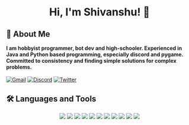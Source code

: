 <h1 align="center">Hi, I'm Shivanshu! 👋</h1>

## 🚀 About Me
<strong>I am hobbyist programmer, bot dev and high-schooler. Experienced in Java and Python based programming, especially discord and pygame. Committed to consistency and finding simple solutions for complex problems.</strong>
<br>
<br>
[![Gmail](https://img.shields.io/badge/Gmail-D14836?style=for-the-badge&logo=gmail&logoColor=white)](mailto:chaudharyshivanshu0109@gmail.com)
[![Discord](https://img.shields.io/badge/Discord-7289DA?style=for-the-badge&logo=discord&logoColor=white)](https://discord.gg/yQXTNQcyUA)
[![Twitter](https://img.shields.io/badge/twitter-1DA1F2?style=for-the-badge&logo=twitter&logoColor=white)](https://twitter.com/shivanshu_chdry)

## 🛠 Languages and Tools
<p align="center">
<a><img src = "https://img.shields.io/badge/Python-14354C?style=for-the-badge&logo=python&logoColor=white"></a>
<a><img src = "https://img.shields.io/badge/Java-ED8B00?style=for-the-badge&logo=openjdk&logoColor=white"></a>
<a><img src = "https://img.shields.io/badge/HTML5-E34F26?style=for-the-badge&logo=html5&logoColor=white"></a>
<a><img src = "https://img.shields.io/badge/CSS3-1572B6?style=for-the-badge&logo=css3&logoColor=white"></a>
<a><img src = "https://img.shields.io/badge/GitHub-100000?style=for-the-badge&logo=github&logoColor=white"></a>
<a><img src = "https://img.shields.io/badge/GIT-E44C30?style=for-the-badge&logo=git&logoColor=white"></a>
<a><img src = "https://img.shields.io/badge/replit-667881?style=for-the-badge&logo=replit&logoColor=white"></a>
<a><img src = "https://img.shields.io/badge/Visual_Studio_Code-0078D4?style=for-the-badge&logo=visual%20studio%20code&logoColor=white"></a>
<a><img src = "https://img.shields.io/badge/powershell-5391FE?style=for-the-badge&logo=powershell&logoColor=white"></a>
<a><img src = "https://img.shields.io/badge/windows%20terminal-4D4D4D?style=for-the-badge&logo=windows%20terminal&logoColor=white"></a>
<a><img src = "https://img.shields.io/badge/Google_chrome-4285F4?style=for-the-badge&logo=Google-chrome&logoColor=white"></a>
</p>

